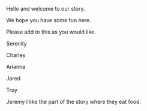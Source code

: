 Hello and welcome to our story.

We hope you have some fun here.

Please add to this as you would like.

Serenity

Charles

Arianna

Jared

Troy

Jeremy
I like the part of the story where they eat food.

